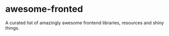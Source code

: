 # awesome-fronted
A curated list of amazingly awesome frontend libraries, resources and shiny things.

